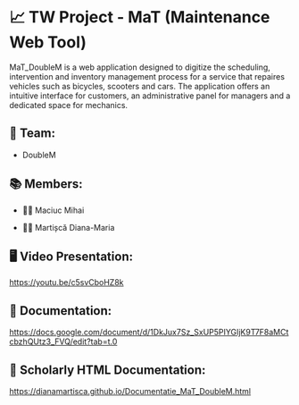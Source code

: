 # 📈 TW Project - MaT (Maintenance Web Tool)

MaT_DoubleM is a web application designed to digitize the scheduling, intervention and inventory management process for a service that repaires vehicles such as bicycles, scooters and cars. The application offers an intuitive interface for customers, an administrative panel for managers and a dedicated space for mechanics.

## 👥 Team:

* DoubleM

## 📚 Members:

* 👨‍💻 Maciuc Mihai

* 👩‍💻 Martișcă Diana-Maria

## 🖥️ Video Presentation:

https://youtu.be/c5svCboHZ8k

## 📄 Documentation:

https://docs.google.com/document/d/1DkJux7Sz_SxUP5PIYGIjK9T7F8aMCtcbzhQUtz3_FVQ/edit?tab=t.0

## 📄 Scholarly HTML Documentation:

https://dianamartisca.github.io/Documentatie_MaT_DoubleM.html